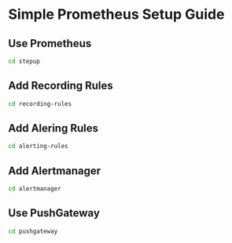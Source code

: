 # Simple Prometheus Setup Guide

## Use Prometheus
```bash
cd stepup
```

## Add Recording Rules
```bash
cd recording-rules
```

## Add Alering Rules
```bash
cd alerting-rules
```

## Add Alertmanager
```bash
cd alertmanager
```

## Use PushGateway
```bash
cd pushgateway
```

